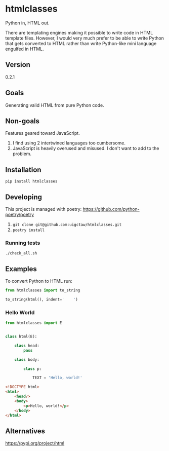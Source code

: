 # htmlclasses

Python in, HTML out.

There are templating engines making it possible to write code
in HTML template files. However, I would very much prefer
to be able to write Python that gets converted to HTML 
rather than write Python-like mini language engulfed in HTML. 

## Version

0.2.1

## Goals

Generating valid HTML from pure Python code.

## Non-goals

Features geared toward JavaScript.

1. I find using 2 intertwined languages too cumbersome.
2. JavaScript is heavily overused and misused.
   I don't want to add to the problem.


## Installation

`pip install htmlclasses`

## Developing

This project is managed with poetry: https://github.com/python-poetry/poetry

1. `git clone git@github.com:uigctaw/htmlclasses.git`
2. `poetry install`

### Running tests

`./check_all.sh`

## Examples

To convert Python to HTML run:

```python
from htmlclasses import to_string

to_string(html(), indent='    ')
```

### Hello World

```python
from htmlclasses import E


class html(E):

    class head:
        pass

    class body:

        class p:

            TEXT = 'Hello, world!'
```

```html
<!DOCTYPE html>
<html>
    <head/>
    <body>
        <p>Hello, world!</p>
    </body>
</html>
```

## Alternatives

https://pypi.org/project/html
